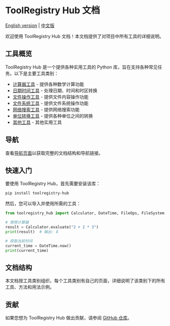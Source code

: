 # ToolRegistry Hub 文档

[English version](docs/readme_en.md) | [中文版](docs/readme_zh.md)

欢迎使用 ToolRegistry Hub 文档！本文档提供了对项目中所有工具的详细说明。

## 工具概览

ToolRegistry Hub 是一个提供各种实用工具的 Python 库，旨在支持各种常见任务。以下是主要工具类别：

- [计算器工具](calculator.md) - 提供各种数学计算功能
- [日期时间工具](datetime.md) - 处理日期、时间和时区转换
- [文件操作工具](file_ops.md) - 提供文件内容操作功能
- [文件系统工具](filesystem.md) - 提供文件系统操作功能
- [网络搜索工具](websearch/index.md) - 提供网络搜索功能
- [单位转换工具](unit_converter.md) - 提供各种单位之间的转换
- [其他工具](other_tools.md) - 其他实用工具

## 导航

查看[导航页面](navigation.md)以获取完整的文档结构和导航链接。

## 快速入门

要使用 ToolRegistry Hub，首先需要安装该库：

```bash
pip install toolregistry-hub
```

然后，您可以导入并使用所需的工具：

```python
from toolregistry_hub import Calculator, DateTime, FileOps, FileSystem

# 使用计算器
result = Calculator.evaluate("2 + 2 * 3")
print(result)  # 输出: 8

# 获取当前时间
current_time = DateTime.now()
print(current_time)
```

## 文档结构

本文档按工具类别组织，每个工具类别有自己的页面，详细说明了该类别下的所有工具、方法和用法示例。

## 贡献

如果您想为 ToolRegistry Hub 做出贡献，请参阅 [GitHub 仓库](https://github.com/yourusername/toolregistry-hub)。
